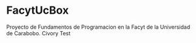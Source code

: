 FacytUcBox
==========

Proyecto de Fundamentos de Programacion en la Facyt de la Universidad de Carabobo.
Civory Test
